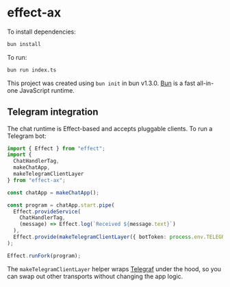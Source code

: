 # effect-ax

To install dependencies:

```bash
bun install
```

To run:

```bash
bun run index.ts
```

This project was created using `bun init` in bun v1.3.0. [Bun](https://bun.com) is a fast all-in-one JavaScript runtime.

## Telegram integration

The chat runtime is Effect-based and accepts pluggable clients. To run a Telegram bot:

```ts
import { Effect } from "effect";
import {
  ChatHandlerTag,
  makeChatApp,
  makeTelegramClientLayer
} from "effect-ax";

const chatApp = makeChatApp();

const program = chatApp.start.pipe(
  Effect.provideService(
    ChatHandlerTag,
    (message) => Effect.log(`Received ${message.text}`)
  ),
  Effect.provide(makeTelegramClientLayer({ botToken: process.env.TELEGRAM_TOKEN! }))
);

Effect.runFork(program);
```

The `makeTelegramClientLayer` helper wraps [Telegraf](https://telegraf.js.org/) under the hood, so you can swap out other transports without changing the app logic.
